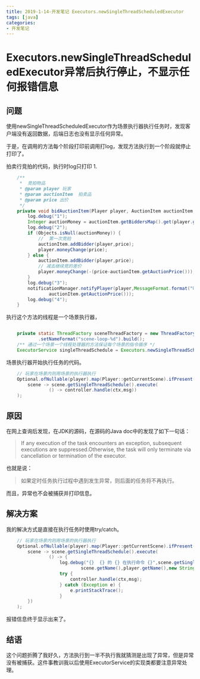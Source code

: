 ```yaml
---
title: 2019-1-14-开发笔记 Executors.newSingleThreadScheduledExecutor
tags: [java]
categories:
- 开发笔记
---
```


# Executors.newSingleThreadScheduledExecutor异常后执行停止，不显示任何报错信息

## 问题

使用newSingleThreadScheduledExecutor作为场景执行器执行任务时，发现客户端没有返回数据，后端日志也没有显示任何异常。

于是，在调用的方法每个阶段打印前调用打log，发现方法执行到一个阶段就停止打印了。

拍卖行竞拍的代码，执行时log只打印 1.

```java
    /**
     *  竞拍物品
     * @param player 玩家
     * @param auctionItem  拍卖品
     * @param price 出价
     */
    private void bidAuctionItem(Player player, AuctionItem auctionItem, int price) {
        log.debug("1");
        Integer auctionMoney = auctionItem.getBiddersMap().get(player.getId());
        log.debug("2");
        if (Objects.isNull(auctionMoney)) {
            //  第一次竞拍
            auctionItem.addBidder(player,price);
            player.moneyChange(price);
        } else {
            auctionItem.addBidder(player,price);
            // 减去继续竞的差价
            player.moneyChange(-(price-auctionItem.getAuctionPrice()));
        }
        log.debug("3");
        notificationManager.notifyPlayer(player,MessageFormat.format("叫价功成。当前拍卖品价格是{0}",
                auctionItem.getAuctionPrice()));
        log.debug("4");
    }
```

执行这个方法的线程是一个场景执行器，

```java

    private static ThreadFactory sceneThreadFactory = new ThreadFactoryBuilder()
            .setNameFormat("scene-loop-%d").build();
    /** 通过一个场景一个线程处理器的方法保证每个场景的指令循序 */
    ExecutorService singleThreadSchedule = Executors.newSingleThreadScheduledExecutor(sceneThreadFactory);

```

场景执行器开始执行任务的代码。

```java
    // 玩家在场景内则用场景的执行器执行
    Optional.ofNullable(player).map(Player::getCurrentScene).ifPresent(
        scene -> scene.getSingleThreadSchedule().execute(
                () -> controller.handle(ctx,msg))
    );

```

## 原因

在网上查询后发现，在JDK的源码，在源码的Java doc中的发现了如下一句话：
>If any execution of the task encounters an exception, subsequent executions are suppressed.Otherwise, the task will only terminate via cancellation or termination of the executor.

也就是说：
>如果定时任务执行过程中遇到发生异常，则后面的任务将不再执行。

而且，异常也不会被捕获并打印信息。

## 解决方案

我的解决方式是直接在执行任务时使用try/catch。

```java
    // 玩家在场景内则用场景的执行器执行
    Optional.ofNullable(player).map(Player::getCurrentScene).ifPresent(
        scene -> scene.getSingleThreadSchedule().execute(
                () -> {
                    log.debug("{}  {} 的 {} 在执行命令 {}",scene.getSingleThreadSchedule(),
                            scene.getName(),player.getName(),new String(msg.getContent()));
                    try {
                        controller.handle(ctx,msg);
                    } catch (Exception e) {
                        e.printStackTrace();
                    }
        })
    );
```

报错信息终于显示出来了。

## 结语

这个问题折腾了我好久，方法执行到一半不执行我就猜测是出现了异常，但是异常没有被捕获。这件事教训我以后使用ExecutorService的实现类都要注意异常处理。